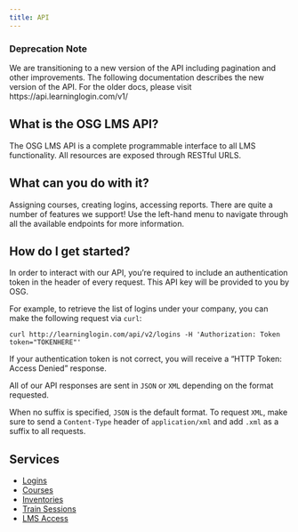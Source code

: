 ```yaml
---
title: API
---
```

<div class="alert alert-danger" role="alert">
  <h3>Deprecation Note</h3>
  <p>
    We are transitioning to a new version of the API including pagination and other improvements.
    The following documentation describes the new version of the API. For the older docs, please visit
    https://api.learninglogin.com/v1/
  </p>
</div>

## What is the OSG LMS API?

The OSG LMS API is a complete programmable interface to all LMS functionality. All resources are exposed through RESTful URLS.


## What can you do with it?

Assigning courses, creating logins, accessing reports. There are quite a number of features we support! Use the left-hand menu to navigate through all the available endpoints for more information.

## How do I get started?

In order to interact with our API, you’re required to include an authentication token in the header of every request. This API key will be provided to you by OSG.


For example, to retrieve the list of logins under your company, you can make the following request via `curl`:

```
curl http://learninglogin.com/api/v2/logins -H 'Authorization: Token token="TOKENHERE"'
```

If your authentication token is not correct, you will receive a “HTTP Token: Access Denied” response.

All of our API responses are sent in `JSON` or `XML` depending on the format requested.

When no suffix is specified, `JSON` is the default format. To request `XML`, make sure to send a `Content-Type` header of `application/xml` and add `.xml` as a suffix to all requests.

## Services

* [Logins](/v2/api/logins.html)
* [Courses](/v2/api/courses.html)
* [Inventories](/v2/api/inventories.html)
* [Train Sessions](/v2/api/train_sessions.html)
* [LMS Access](/v2/api/lms_access.html)
